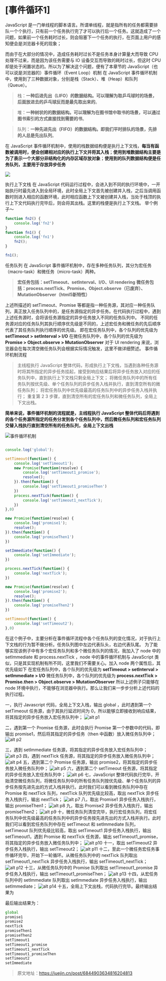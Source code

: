 
[事件循环1]
================
JavaScript 是一门单线程的脚本语言。所谓单线程，就是指所有的任务都需要排队一个个执行，只有前一个任务执行完了才可以执行后一个任务。这就造成了一个问题，如果前一个任务耗时过长，则会阻塞下一个任务的执行，在页面上用户的感知便会是浏览器卡死的现象；

而由于在大部分的情况中，造成任务耗时过长不是任务本身计算量大而导致 CPU 处理不过来，而是因为该任务需要与 IO 设备交互而导致的耗时过长，但这时 CPU 却是处于闲置状态的。所以为了解决这个问题，便有了本章节的 JavaScript（也可以说是浏览器的）事件循环（Event Loop）机制
在 JavaScript 事件循环机制中，使用到了三种数据对象，分别是栈（Stack）、堆（Heap）和队列（Queue）。

> 栈：**一种后进先出（LIFO）的数据结构。可以理解为取乒乓球时的场景，后面放进去的乒乓球反而是最先取出来的**。

> 堆：**一种树状的的数据结构。可以理解为在图书馆中取书的场景，可以通过图书索引的方式直接找到需要的书**。

> 队列：**一种先进先出（FIFO）的数据结构。即我们平时排队的场景，先排的人总是先出队列**。

在 JavaScript 事件循环机制中，使用的栈数据结构便是执行上下文栈，**每当有函数被调用时，便会创建相对应的执行上下文并将其入栈**；**使用到堆数据结构主要是为了表示一个大部分非结构化的内存区域存放对象**；**使用到的队列数据结构便是任务队列，主要用于存放异步任务**

![](./imgs/png1.png )

执行上下文栈
在 JavaScript 代码运行过程中，会进入到不同的执行环境中，一开始执行时最先进入到全局环境，此时全局上下文首先被创建并入栈，之后当调用函数时则进入相应的函数环境，此时相应函数上下文被创建并入栈，当处于栈顶的执行上下文代码执行完毕后，则会将其出栈。这里的栈便是执行上下文栈。
举个例子～

```javascript
function fn2() {
    console.log('fn2')
}
function fn1() {
    console.log('fn1')
    fn2();
}

fn1();

```
任务队列
在 JavaScript 事件循环机制中，存在多种任务队列，其分为宏任务（macro-task）和微任务（micro-task）两种。

> **宏任务包括：setTimeout、setInterval、I/O、UI rendering**
> **微任务包括：process.nextTick、Promise、Object.observe（已废弃）、MutationObserver（html5新特性）**

上述所描述的 setTimeout、Promise 等都是指一种任务源，其对应一种任务队列，真正放入任务队列中的，是任务源指定的异步任务。在代码执行过程中，遇到上述任务源时，会将该任务源指定的异步任务放入不同的任务队列中。
不同的任务源对应的任务队列其执行顺序优先级是不同的，上述宏任务和微任务的先后顺序代表了其任务队列执行顺序的优先级。
即在宏任务队列中，各个队列的优先级为
**setTimeout > setInterval > I/O**
在微任务队列中，各个队列的优先级为
**Promise > Object.observe > MutationObserver**
对于 UI rendering 来说，浏览器会在每次清空微任务队列会根据实际情况触发，这里不做详细赘述。
事件循环机制流程

> 主线程执行 JavaScript 整体代码，形成执行上下文栈，当遇到各种任务源时将其所指定的异步任务挂起，接受到响应结果后将异步任务放入对应的任务队列中，直到执行上下文栈只剩全局上下文；
> 将微任务队列中的所有任务队列按优先级、单个任务队列的异步任务入栈并执行，直到清空所有的微任务队列；
> 将宏任务队列中优先级最高的任务队列中的异步任务入栈并执行；
> 重复第 2 3 步骤，直到清空所有的宏任务队列和微任务队列，全局上下文出栈。

**简单来说，事件循环机制的流程就是，主线程执行 JavaScript 整体代码后将遇到的各个任务源所指定的任务分发到各个任务队列中，然后微任务队列和宏任务队列交替入栈执行直到清空所有的任务队列，全局上下文出栈**

![](./imgs/png2.png '事件循环机制')

```javascript

console.log('global');

setTimeout(function() {
    console.log('setTimeout1');
    new Promise(function(resolve) {
        console.log('setTimeout1_promise');
        resolve();
    }).then(function() {
        console.log('setTimeout1_promiseThen')
    })
    process.nextTick(function() {
        console.log('setTimeout1_nextTick');
    })
},0)

new Promise(function(resolve) {
    console.log('promise1');
    resolve();
}).then(function() {
    console.log('promiseThen1')
})

setImmediate(function() {
    console.log('setImmediate');
})

process.nextTick(function() {
    console.log('nextTick');
})

new Promise(function(resolve) {
    console.log('promise2');
    resolve();
}).then(function() {
    console.log('promiseThen2')
})

setTimeout(function() {
    console.log('setTimeout2');
},0)

```
在这个例子中，主要分析在事件循环流程中各个任务队列的变化情况，对于执行上下文栈的行为暂不做分析。任务队列图中左边代表队头，右边代表队尾。
为了能够实现该例子中有多个宏任务队列和多个微任务队列的情况，我加入了 node 中的 setImmediate 和 process.nextTick ，node 中的事件循环机制与 JavaScript 类似，只是其实现机制有所不同，这里我们不需要关心。加入 node 两个属性后，其优先级如下
在宏任务队列中，各个队列的优先级为
**setTimeout > setInterval > setImmediate  > I/O**
微任务队列中，各个队列的优先级为
**process.nextTick > Promise.then > Object.observe > MutationObserver**
所以上述例子只能够在 node 环境中执行，不能够在浏览器中执行。那么让我们来一步步分析上述代码的执行过程。

一，执行 Javascript 代码，全局上下文入栈，输出 global ，此时遇到第一个 setTimeout 任务源，由于其执行延迟时间为 0，所以能够立即接收到响应结果，将其指定的异步任务放入宏任务队列中；
![alt p1](./imgs/p1.png)

二，遇到第一个 Promise 任务源，此时会执行 Promise 第一个参数中的代码，即输出 promise1，然后将其指定的异步任务（then 中函数）放入微任务队列中；
![alt p2](./imgs/p2.png)

三，遇到 setImmediate 任务源，将其指定的异步任务放入宏任务队列中；
![alt p3](./imgs/p3.png)
四，遇到 nextTick 任务源，将其指定的异步任务放入微任务队列中；
![alt p4](./imgs/p4.png)
五，遇到第二个 Promise 任务源，输出 promise2，将其指定的异步任务放入微任务队列中；
![alt p5](./imgs/p5.png)
六，遇到第二个 setTimeout 任务源，将其指定的异步任务放入宏任务队列中；
![alt p6](./imgs/p6.png)
七，JavaScript 整体代码执行完毕，开始清空微任务队列，将微任务队列中的所有任务队列按优先级、单个任务队列的异步任务按先进先出的方式入栈并执行。此时我们可以看到微任务队列中存在 Promise 和 nextTick 队列，nextTick 队列优先级比较高，取出 nextTick 异步任务入栈执行，输出 nextTick；
![alt p7](./imgs/p7.png)
八，取出 Promise1 异步任务入栈执行，输出 promiseThen1；
![alt p8](./imgs/p8.png)
九，取出 Promise2 异步任务入栈执行，输出 promiseThen2；
![alt p9](./imgs/p9.png)
十，微任务队列清空完毕，执行宏任务队列，将宏任务队列中优先级最高的任务队列中的异步任务按先进先出的方式入栈并执行。此时我们可以看到宏任务队列中存在 setTimeout 和 setImmediate 队列，setTimeout 队列优先级比较高，取出 setTimeout1 异步任务入栈执行，输出 setTimeout1，遇到 Promise 和 nextTick 任务源，输出 setTimeout1_promise，将其指定的异步任务放入微任务队列中；
![alt p10](./imgs/p10.png)
十一，取出 setTimeout2 异步任务入栈执行，输出 setTimeout2；
![alt p11](./imgs/p11.png)
十二，至此一个微任务宏任务事件循环完毕，开始下一轮循环。从微任务队列中的 nextTick 队列取出 setTimeout1_nextTick 异步任务入栈执行，输出 setTimeout1_nextTick；
![alt p12](./imgs/p12.png)
十三，从微任务队列中的 Promise 队列取出 setTimeout1_promise 异步任务入栈执行，输出 setTimeout1_promiseThen；
![alt p13](./imgs/p13.png)
十四，从宏任务队列中的 setImmediate 队列取出 setImmediate 异步任务入栈执行，输出 setImmediate；
![alt p14](./imgs/p14.png)
十五，全局上下文出栈，代码执行完毕。最终输出结果为

最后输出结果为：
```javascript
global
promise1
promise2
nextTick
promiseThen1
promiseThen2
setTimeout1
setTimeout1_promise
setTimeout1_nextTick
setTimeout1_promiseThen
setTimeout2
setImmediate
```
> 原文地址：https://juejin.cn/post/6844903634816204813